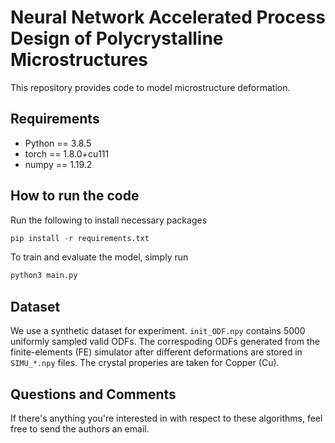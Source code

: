 # Neural Network Accelerated Process Design of Polycrystalline Microstructures

This repository provides code to model microstructure deformation.

## Requirements
- Python == 3.8.5
- torch == 1.8.0+cu111
- numpy == 1.19.2

## How to run the code
Run the following to install necessary packages
```python
pip install -r requirements.txt
```
To train and evaluate the model, simply run
```python
python3 main.py
```

## Dataset
We use a synthetic dataset for experiment. `init_ODF.npy` contains 5000 uniformly sampled valid ODFs. The correspoding ODFs generated from the finite-elements (FE) simulator after different deformations are stored in `SIMU_*.npy` files. The crystal properies are taken for Copper (Cu).

## Questions and Comments
If there's anything you're interested in with respect to these algorithms, feel free to send the authors an email.